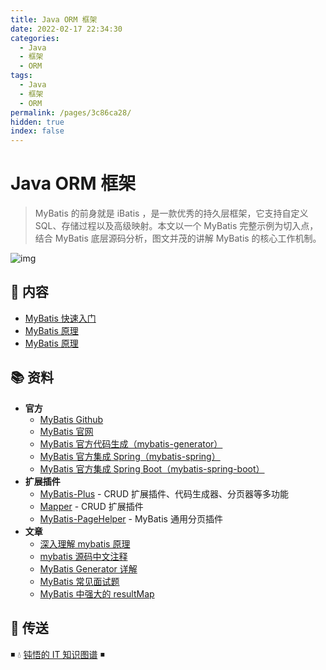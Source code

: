 ```yaml
---
title: Java ORM 框架
date: 2022-02-17 22:34:30
categories:
  - Java
  - 框架
  - ORM
tags:
  - Java
  - 框架
  - ORM
permalink: /pages/3c86ca28/
hidden: true
index: false
---
```


# Java ORM 框架

> MyBatis 的前身就是 iBatis ，是一款优秀的持久层框架，它支持自定义 SQL、存储过程以及高级映射。本文以一个 MyBatis 完整示例为切入点，结合 MyBatis 底层源码分析，图文并茂的讲解 MyBatis 的核心工作机制。

![img](https://raw.githubusercontent.com/dunwu/images/master/snap/20210522101005.png)

## 📖 内容

- [MyBatis 快速入门](MyBatis快速入门.md)
- [MyBatis 原理](MyBatis原理.md)
- [MyBatis 原理](MyBatis面试.md)

## 📚 资料

- **官方**
  - [MyBatis Github](https://github.com/mybatis/mybatis-3)
  - [MyBatis 官网](http://www.mybatis.org/mybatis-3/)
  - [MyBatis 官方代码生成（mybatis-generator）](https://github.com/mybatis/generator)
  - [MyBatis 官方集成 Spring（mybatis-spring）](https://github.com/mybatis/spring)
  - [MyBatis 官方集成 Spring Boot（mybatis-spring-boot）](https://github.com/mybatis/spring-boot-starter)
- **扩展插件**
  - [MyBatis-Plus](https://github.com/baomidou/mybatis-plus) - CRUD 扩展插件、代码生成器、分页器等多功能
  - [Mapper](https://github.com/abel533/Mapper) - CRUD 扩展插件
  - [MyBatis-PageHelper](https://github.com/pagehelper/Mybatis-PageHelper) - MyBatis 通用分页插件
- **文章**
  - [深入理解 mybatis 原理](https://blog.csdn.net/luanlouis/article/details/40422941)
  - [mybatis 源码中文注释](https://github.com/tuguangquan/mybatis)
  - [MyBatis Generator 详解](https://blog.csdn.net/isea533/article/details/42102297)
  - [MyBatis 常见面试题](https://juejin.im/post/5aa646cdf265da237e095da1)
  - [MyBatis 中强大的 resultMap](https://juejin.im/post/5cee8b61e51d455d88219ea4)

## 🚪 传送

◾ 💧 [钝悟的 IT 知识图谱](https://dunwu.github.io/waterdrop/) ◾